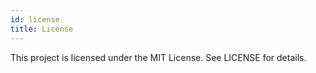 ```yaml
---
id: license
title: License
---
```


This project is licensed under the MIT License. See LICENSE for details.

